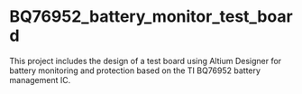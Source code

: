 # BQ76952_battery_monitor_test_board
This project includes the design of a test board using Altium Designer for battery monitoring and protection based on the TI BQ76952 battery management IC.
